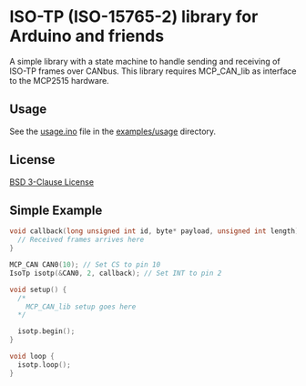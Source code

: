 # ISO-TP (ISO-15765-2) library for Arduino and friends

A simple library with a state machine to handle sending and receiving of ISO-TP
frames over CANbus. This library requires MCP_CAN_lib as interface to the
MCP2515 hardware.

## Usage

See the [usage.ino](examples/usage/usage.ino) file in the 
[examples/usage](examples/usage) directory.


## License

[BSD 3-Clause License](LICENSE)

## Simple Example

```cpp
void callback(long unsigned int id, byte* payload, unsigned int length) {
  // Received frames arrives here
}

MCP_CAN CAN0(10); // Set CS to pin 10
IsoTp isotp(&CAN0, 2, callback); // Set INT to pin 2

void setup() {
  /*
    MCP_CAN_lib setup goes here
  */

  isotp.begin();
}

void loop {
  isotp.loop();
}

```

